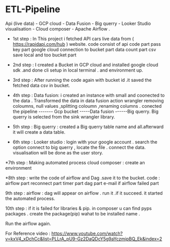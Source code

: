# ETL-Pipeline
Api (live data) - GCP cloud - Data Fusion - Big querry - Looker Studio visualisation - Cloud composer - Apache Airflow .

* 1st step :
  In This project i fetched API cars live  data from  ( https://rapidapi.com/hub )  website.
  code consist of
           api code part
           pass key part
           google cloud connection to bucket part
           data count part
           csv save local and too bucket part
* 2nd step :
  I created a Bucket in GCP cloud and  installed google cloud sdk .and done cli setup in local terminal . and environment up.

* 3rd step :
  After running the code again with bucket id .it saved the fetched data csv in bucket.

* 4th step :
  Data fusion: i created an  instance with small and coonected to the data . Transformed the data in data fusion action wrangler  removing coloumns, null values ,splitting coloumn ,renaming columns . 
  conected the pipeline ------- Gcp bucket -----Data fusion ------Big querry. Big querry is selected from the sink wrangler library.

* 5th step :
  Big querry : created a Big querry table name and all.afterward it will create a data table.

* 6th step :
  Looker studio : login with your google account . search the option connect to big querry , locate the file . connect the data.
  visualisation will be done as the user story.

*7th step :
  Making automated process 
  cloud composer : create an environment  

*8th step :
  write the code of airflow and Dag .save it to the bucket.
   code : airflow part
          reconnect part
          timer part
          dag part
          e-mail if airflow failed part

9th step :
  airflow : dag will appear on airflow . run it .if it succeed. it started the automated process.

10th step : if it is failed for libraries & pip.
            in composer u can find pyps packages . create the package(pip) wahat to be installed name .

Run the airflow again.

For Reference video : https://www.youtube.com/watch?v=kxV4_xDchCc&list=PLLrA_pU9-Gz2DaQDcY5g9aYczmipBQ_Ek&index=2
